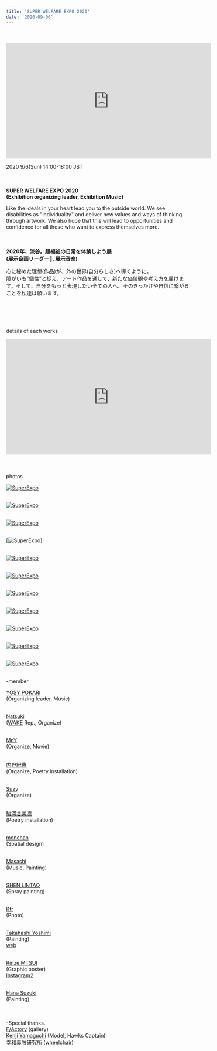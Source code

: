 ```yaml
---
title: 'SUPER WELFARE EXPO 2020'
date: '2020-09-06'
---
```

<br>
<br>

<iframe width="560" height="315" src="https://www.youtube-nocookie.com/embed/HON7TwmwTuk?start=426" frameborder="0" allow="accelerometer; autoplay; clipboard-write; encrypted-media; gyroscope; picture-in-picture" allowfullscreen></iframe>

2020 9/6(Sun) 14:00-18:00 JST⠀
<br>
<br>
<br>

**SUPER WELFARE EXPO 2020** <br>
**(Exhibition organizing leader, Exhibition Music)**

Like the ideals in your heart lead you to the outside world.
We see disabilities as "individuality" and deliver new values and ways of thinking through artwork. We also hope that this will lead to opportunities and confidence for all those who want to express themselves more.
<br>
<br>
<br>

**2020年、渋谷。超福祉の日常を体験しよう展** <br>
**(展示企画リーダー, 展示音楽)**

心に秘めた理想(作品)が、外の世界(自分らしさ)へ導くように。<br>
障がいも”個性”と捉え、アート作品を通して、新たな価値観や考え方を届けます。そして、自分をもっと表現したい全ての人へ、そのきっかけや自信に繋がることを私達は願います。
<br>
<br>
<br>
<br>
<br>
<br>
details of each works
<br>
<iframe width="560" height="315" src="https://www.youtube-nocookie.com/embed/UBcayGtdyTI?start=2338" frameborder="0" allow="accelerometer; autoplay; clipboard-write; encrypted-media; gyroscope; picture-in-picture" allowfullscreen></iframe>
<br>
<br>
<br>
<br>
photos
<br>

[![SuperExpo](/images/SuperExpo/SuperExpo01.jpg)](https://www.instagram.com/pokaryosy)
<br>
<br>

[![SuperExpo](/images/SuperExpo/SuperExpo02.jpg)](https://www.instagram.com/wakuwakumon​)
<br>
<br>

[![SuperExpo](/images/SuperExpo/SuperExpo03.jpg)](https://www.instagram.com/mcguffin_official)
<br>
<br>

[![SuperExpo](/images/SuperExpo/SuperExpo04.jpg)]
<br>
<br>

[![SuperExpo](/images/SuperExpo/SuperExpo05.jpg)](https://www.instagram.com/_apple.idea)
<br>
<br>

[![SuperExpo](/images/SuperExpo/SuperExpo06.jpg)](https://www.instagram.com/ktr______)
<br>
<br>

[![SuperExpo](/images/SuperExpo/SuperExpo07.jpg)](https://www.instagram.com/lintao.s)
<br>
<br>

[![SuperExpo](/images/SuperExpo/SuperExpo08.jpg)](https://www.instagram.com/lintao.s​)
<br>
<br>

[![SuperExpo](/images/SuperExpo/SuperExpo09.jpg)](https://www.instagram.com/hanabudayo)
<br>
<br>

[![SuperExpo](/images/SuperExpo/SuperExpo10.jpg)](https://www.instagram.com/yopsymi​)
<br>
<br>

[![SuperExpo](/images/SuperExpo/SuperExpo11.jpg)](https://www.instagram.com/ktr______)
<br>
<br>

-member
<br>

[YOSY POKARI](https://www.instagram.com/pokaryosy) <br>
(Organizing leader, Music)
<br>
<br>

[Natsuki](https://www.instagram.com/natsuki_lala) <br>
([WAKE](https://www.instagram.com/wake_tokyo) Rep., Organize) 
<br>
<br>

[MnY](https://www.instagram.com/insta_ota_whimsy) <br>
(Organize, Movie)
<br>
<br>

[内野紀恵](https://www.instagram.com/key_yekk) <br>
(Organize, Poetry installation)
<br>
<br>

[Suzy](https://www.instagram.com/suzism_) <br>
(Organize)
<br>
<br>

[駿河谷美凛](https://www.instagram.com/mirin.61s) <br>
(Poetry installation)
<br>
<br>

[monchan](https://www.instagram.com/wakuwakumon​) <br>
(Spatial design)
<br>
<br>

[Masashi](https://www.instagram.com/m_asashiomoto/) <br>
(Music, Painting)
<br>
<br>

[SHEN LINTAO](https://www.instagram.com/lintao.s) <br>
(Spray painting)
<br>
<br>

[Ktr](https://www.instagram.com/ktr______) <br>
(Photo)
<br>
<br>

[Takahashi Yoshimi](https://www.instagram.com/yopsymi​) <br>
(Painting) <br>
[web](https://yoshimitakahashi.wixsite.com/yoshimi-illustration)
<br>
<br>

[Rinze MTSUI](https://www.instagram.com/rinze_eeeee) <br>
(Graphic poster) <br>
[Instagram2](https://www.instagram.com/_apple.idea) 
<br>
<br>

[Hana Suzuki](https://www.instagram.com/hanabudayo) <br>
(Painting)
<br>
<br>
<br>

-Special thanks. <br>
[F/Actory](https://www.instagram.com/factory_tokyo) (gallery) <br>
[Kenji Yamaguchi](https://www.instagram.com/hanabudayo) (Model, Hawks Captain) <br>
[幸和義肢研究所](https://www.kowagishi.com) (wheelchair) <br>


<br>
<br>
<!-- 
#h1
##h2
###h3
####h4
#####h5
######h6
- brabra is list
**bold text**
_Italic_ or *Italic*

-->
